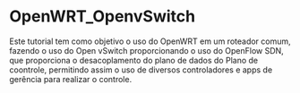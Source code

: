 # OpenWRT_OpenvSwitch

Este tutorial tem como objetivo o uso do OpenWRT em um roteador comum, fazendo o uso do Open vSwitch 
proporcionando o uso do OpenFlow SDN, que proporciona o desacoplamento do plano de dados do Plano de coontrole,
permitindo assim o uso de diversos controladores e apps de gerência para realizar o controle.
